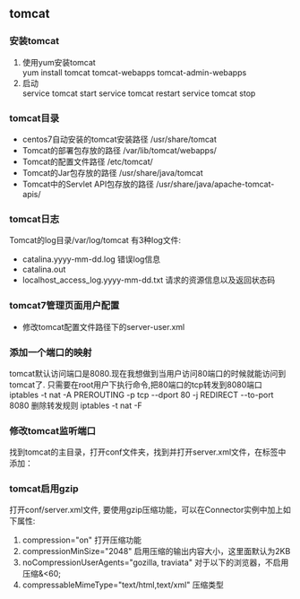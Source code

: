 ## tomcat
### 安装tomcat
1. 使用yum安装tomcat  
yum install tomcat tomcat-webapps tomcat-admin-webapps
2. 启动  
service tomcat start
service tomcat restart
service tomcat stop

### tomcat目录
- centos7自动安装的tomcat安装路径
/usr/share/tomcat
- Tomcat的部署包存放的路径
/var/lib/tomcat/webapps/
- Tomcat的配置文件路径
/etc/tomcat/
- Tomcat的Jar包存放的路径
/usr/share/java/tomcat
- Tomcat中的Servlet API包存放的路径
/usr/share/java/apache-tomcat-apis/

### tomcat日志
Tomcat的log目录/var/log/tomcat
有3种log文件:
- catalina.yyyy-mm-dd.log
错误log信息
- catalina.out
- localhost_access_log.yyyy-mm-dd.txt
请求的资源信息以及返回状态码


### tomcat7管理页面用户配置
- 修改tomcat配置文件路径下的server-user.xml
<role rolename="admin-gui"/>
<role rolename="manager-gui"/>
<user username="admin" password="" roles="admin-gui,manager-gui"/>

### 添加一个端口的映射
tomcat默认访问端口是8080.现在我想做到当用户访问80端口的时候就能访问到tomcat了.
只需要在root用户下执行命令,把80端口的tcp转发到8080端口
iptables -t nat -A PREROUTING -p tcp --dport 80 -j REDIRECT --to-port 8080
删除转发规则
iptables -t nat -F

### 修改tomcat监听端口
找到tomcat的主目录，打开conf文件夹，找到并打开server.xml文件，在<Service></Service>标签中添加：
<Connector port="9090" protocol="HTTP/1.1" connectionTimeout="20000" redirectPort="8443" />

### tomcat启用gzip
打开conf/server.xml文件, 要使用gzip压缩功能，可以在Connector实例中加上如下属性:   
1. compression="on" 打开压缩功能  
2. compressionMinSize="2048" 启用压缩的输出内容大小，这里面默认为2KB  
3. noCompressionUserAgents="gozilla, traviata" 对于以下的浏览器，不启用压缩&<60;  
4. compressableMimeType="text/html,text/xml" 压缩类型  
<Connector
port="8080"               maxHttpHeaderSize="8192"
               maxThreads="150" minSpareThreads="25" maxSpareThreads="75"
               enableLookups="false" redirectPort="8443" acceptCount="100"
               connectionTimeout="20000" disableUploadTimeout="true"
      compression="on"
compressionMinSize="2048"
noCompressionUserAgents="gozilla,traviata"
compressableMimeType="text/html,text/xml,text/javascript,text/css,text/plain,application/javascript,application/json" />
